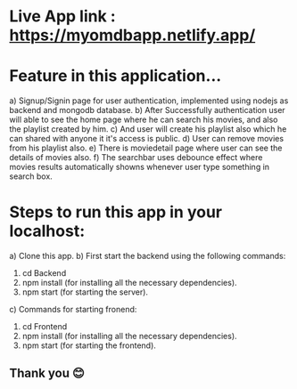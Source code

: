 # Live App link : https://myomdbapp.netlify.app/

# Feature in this application...

a) Signup/Signin page for user authentication, implemented using nodejs as backend and mongodb database.
b) After Successfully authentication user will able to see the home page where he can search his movies, and also the playlist created by him.
c) And user will create his playlist also which he can shared with anyone it it's access is public.
d) User can remove movies from his playlist also.
e) There is moviedetail page where user can see the details of movies also.
f) The searchbar uses debounce effect where movies results automatically showns whenever user type something in search box.

# Steps to run this app in your localhost:
a) Clone this app.
b) First  start the backend using the following commands:
   1) cd Backend
   2) npm install (for installing all the necessary dependencies).
   3) npm start  (for starting the server).

c) Commands for starting fronend:
   1) cd Frontend
   2) npm install (for installing all the necessary dependencies).
   3) npm start  (for starting the frontend).


## Thank you 😊
